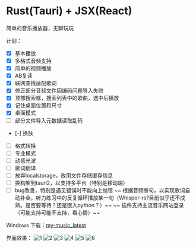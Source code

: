 # Rust(Tauri) + JSX(React)

简单的音乐播放器，无聊玩玩

计划：
- [x] 基本播放
- [x] 多格式音频支持
- [x] 简单的视频播放
- [x] AB复读
- [x] 联网查找适配歌词
- [x] 修正部分音频文件因编码问题导入失败
- [x] 顶部搜索框，搜索列表中的歌曲，选中后播放
- [x] 记住桌面位置和尺寸
- [x] 桌面模式
- [ ] 部分文件导入元数据读取乱码
- [-] 换肤
- [ ] 格式转换
- [ ] 专业模式
- [ ] 动感光波
- [ ] 歌词翻译
- [ ] 放弃localstorage，改用文件存储缓存信息
- [ ] 换构架到tauri2，以支持多平台（特别是移动端）
- [ ] bug改善，特别是遇见错误时不能向上抛错
~~ 根据音频断句，以实现歌词自动补全，听力练习中的反复循环播放某一句（Whisper-rs?目前似乎还不成熟。是否要等待？还是嵌入python？）~~
~~ 插件支持主流音乐网站登录（可能支持可能不支持，看心情）~~

Windows 下载：[my-music_latest](https://github.com/hellolio/my_music/releases)

界面效果：
![1](markdown/pc3.png)
![2](markdown/pc1.png)
![3](markdown/pc2.png)
![4](markdown/mobile1.png)
![5](markdown/mobile2.png)
![6](markdown/mobile3.png)

